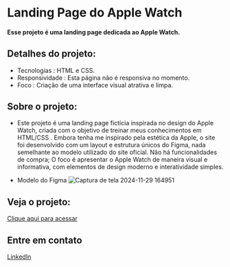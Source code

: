 # Landing Page do Apple Watch
#### Esse projeto é uma landing page dedicada ao Apple Watch.

## Detalhes do projeto:

- Tecnologias : HTML e CSS.
- Responsividade : Esta página não é responsiva no momento.
- Foco : Criação de uma interface visual atrativa e limpa.

## Sobre o projeto:
- Este projeto é uma landing page fictícia inspirada no design do Apple Watch, criada com o objetivo de treinar meus conhecimentos em HTML/CSS . Embora tenha me inspirado pela estética da Apple, o site foi desenvolvido com um layout e estrutura únicos do Figma, nada semelhante ao modelo utilizado do site oficial. Não há funcionalidades de compra; O foco é apresentar o Apple Watch de maneira visual e informativa, com elementos de design moderno e interatividade simples.

- Modelo do Figma
![Captura de tela 2024-11-29 164951](https://github.com/user-attachments/assets/543c4b50-99c2-4a23-98c0-23020ca5183b)

## Veja o projeto:
[Clique aqui para acessar](https://arthmoreira.github.io/Apple-Watch-Page/)

## Entre em contato
[LinkedIn](https://www.linkedin.com/in/thurmoreira/)

